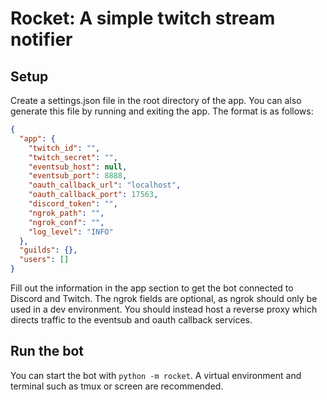 # Rocket: A simple twitch stream notifier
 
## Setup
Create a settings.json file in the root directory of the app. You can also generate this file by running and exiting the app. The format is as follows:
```json
{
  "app": {
    "twitch_id": "",
    "twitch_secret": "",
    "eventsub_host": null,
    "eventsub_port": 8888,
    "oauth_callback_url": "localhost",
    "oauth_callback_port": 17563,
    "discord_token": "",
    "ngrok_path": "",
    "ngrok_conf": "",
    "log_level": "INFO"
  },
  "guilds": {},
  "users": []
}
```

Fill out the information in the app section to get the bot connected to Discord and Twitch. The ngrok fields are optional, as ngrok should only be used in a dev environment. You should instead host a reverse proxy which directs traffic to the eventsub and oauth callback services.

## Run the bot
You can start the bot with `python -m rocket`. A virtual environment and terminal such as tmux or screen are recommended.